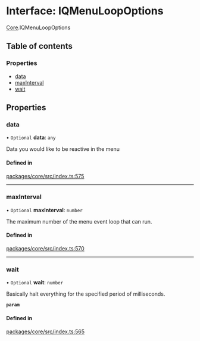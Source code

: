 # Interface: IQMenuLoopOptions

[Core](../modules/Core.md).IQMenuLoopOptions

## Table of contents

### Properties

- [data](Core.IQMenuLoopOptions.md#data)
- [maxInterval](Core.IQMenuLoopOptions.md#maxinterval)
- [wait](Core.IQMenuLoopOptions.md#wait)

## Properties

### data

• `Optional` **data**: `any`

Data you would like to be reactive in the menu

#### Defined in

[packages/core/src/index.ts:575](https://github.com/iniquitybbs/iniquity/blob/dde6bbb/packages/core/src/index.ts#L575)

___

### maxInterval

• `Optional` **maxInterval**: `number`

The maximum number of the menu event loop that can run.

#### Defined in

[packages/core/src/index.ts:570](https://github.com/iniquitybbs/iniquity/blob/dde6bbb/packages/core/src/index.ts#L570)

___

### wait

• `Optional` **wait**: `number`

Basically halt everything for the specified period of milliseconds.

**`param`**

#### Defined in

[packages/core/src/index.ts:565](https://github.com/iniquitybbs/iniquity/blob/dde6bbb/packages/core/src/index.ts#L565)
